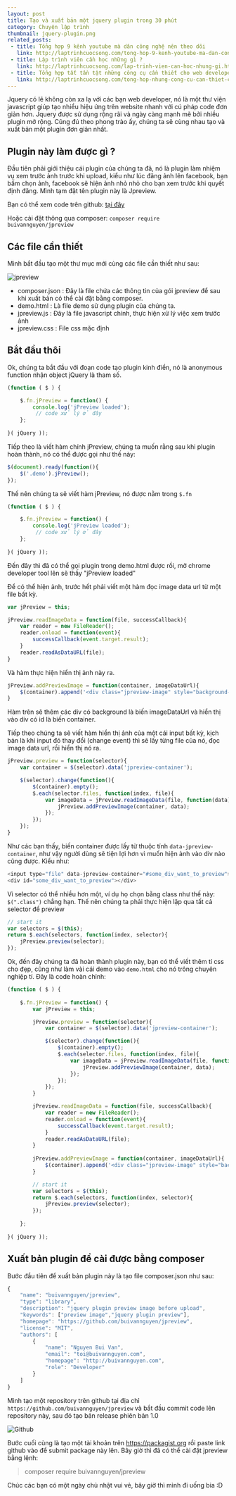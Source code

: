 ```yaml
---
layout: post
title: Tạo và xuất bản một jquery plugin trong 30 phút
category: Chuyện lập trình
thumbnail: jquery-plugin.png
related_posts:
 - title: Tổng hợp 9 kênh youtube mà dân công nghệ nên theo dõi
   link: http://laptrinhcuocsong.com/tong-hop-9-kenh-youtube-ma-dan-cong-nghe-nen-theo-doi.html
 - title: Lập trình viên cần học những gì ?
   link: http://laptrinhcuocsong.com/lap-trinh-vien-can-hoc-nhung-gi.html
 - title: Tổng hợp tất tần tật những công cụ cần thiết cho web developer
   link: http://laptrinhcuocsong.com/tong-hop-nhung-cong-cu-can-thiet-cho-web-developer.html
---
```

Jquery có lẽ không còn xa lạ với các bạn web developer, nó là một thư viện javascript giúp tạo nhiều hiệu ứng trên website nhanh với cú pháp code đơn giản hơn. Jquery được sử dụng rộng rãi và ngày càng mạnh mẽ bởi nhiều plugin mở rộng. Cũng đú theo phong trào ấy, chúng ta sẽ cùng nhau tạo và xuất bản một plugin đơn giản nhất.

## Plugin này làm được gì ?

Đầu tiên phải giới thiệu cái plugin của chúng ta đã, nó là plugin làm nhiệm vụ xem trước ảnh trước khi upload, kiểu như lúc đăng ảnh lên facebook, bạn bấm chọn ảnh, facebook sẽ hiện ảnh nhỏ nhỏ cho bạn xem trước khi quyết định đăng. Mình tạm đặt tên plugin này là Jpreview.

Bạn có thể xem code trên github: [tại đây](https://github.com/buivannguyen/jpreview)

Hoặc cài đặt thông qua composer: `composer require buivannguyen/jpreview`

## Các file cần thiết

Mình bắt đầu tạo một thư mục mới cùng các file cần thiết như sau:

![jpreview](images/jpreview-files.png)

- composer.json : Đây là file chứa các thông tin của gói jpreview để sau khi xuất bản có thể cài đặt bằng composer.
- demo.html : Là file demo sử dụng plugin của chúng ta.
- jpreview.js : Đây là file javascript chính, thực hiện xử lý việc xem trước ảnh
- jpreview.css : File css mặc định

## Bắt đầu thôi

Ok, chúng ta bắt đầu với đoạn code tạo plugin kinh điển, nó là anonymous function nhận object jQuery là tham số.

```javascript
(function ( $ ) {

    $.fn.jPreview = function() {
        console.log('jPreview loaded');
         // code xử lý ở đây
    };
    
}( jQuery ));
```

Tiếp theo là viết hàm chính jPreview, chúng ta muốn rằng sau khi plugin hoàn thành, nó có thể được gọi như thế này:

```javascript
$(document).ready(function(){
	$('.demo').jPreview();
});
```

Thế nên chúng ta sẽ viết hàm jPreview, nó được nằm trong `$.fn`

```javascript
(function ( $ ) {

    $.fn.jPreview = function() {
        console.log('jPreview loaded');
         // code xử lý ở đây
    };
    
}( jQuery ));
```

Đến đây thì đã có thể gọi plugin trong demo.html được rồi, mở chrome developer tool lên sẽ thấy "jPreview loaded"

Để có thể hiện ảnh, trước hết phải viết một hàm đọc image data url từ một file bất kỳ.

```javascript
var jPreview = this;

jPreview.readImageData = function(file, successCallback){
    var reader = new FileReader();
    reader.onload = function(event){
        successCallback(event.target.result);
    }
    reader.readAsDataURL(file);
}
```

Và hàm thực hiện hiển thị ảnh này ra.

```javascript
jPreview.addPreviewImage = function(container, imageDataUrl){
    $(container).append('<div class="jpreview-image" style="background-image: url('+ imageDataUrl +')"></div>');
}
```

Hàm trên sẽ thêm các div có background là biến imageDataUrl và hiển thị vào div có id là biến container.

Tiếp theo chúng ta sẽ viết hàm hiển thị ảnh của một cái input bất kỳ, kịch bản là khi input đó thay đổi (change event) thì sẽ lấy từng file của nó, đọc image data url, rồi hiển thị nó ra.

```javascript
jPreview.preview = function(selector){
    var container = $(selector).data('jpreview-container');

    $(selector).change(function(){
        $(container).empty();
        $.each(selector.files, function(index, file){
            var imageData = jPreview.readImageData(file, function(data){
                jPreview.addPreviewImage(container, data);
            });
        });
    });
}
```

Như các bạn thấy, biến container được lấy từ thuộc tính `data-jpreview-container`, như vậy người dùng sẽ tiện lợi hơn vì muốn hiện ảnh vào div nào cũng được. Kiểu như:

```javascript
<input type="file" data-jpreview-container="#some_div_want_to_preview">
<div id="some_div_want_to_preview"></div>
```

Vì selector có thể nhiều hơn một, ví dụ họ chọn bằng class như thế này: `$(".class")` chẳng hạn. Thế nên chúng ta phải thực hiện lặp qua tất cả selector để preview

```javascript
// start it
var selectors = $(this);
return $.each(selectors, function(index, selector){
    jPreview.preview(selector);
});
```

Ok, đến đây chúng ta đã hoàn thành plugin này, bạn có thể viết thêm tí css cho đẹp, cũng như làm vài cái demo vào `demo.html` cho nó trông chuyên nghiệp tí. Đây là code hoàn chỉnh:

```javascript
(function ( $ ) {
 
    $.fn.jPreview = function() {
        var jPreview = this;

        jPreview.preview = function(selector){
            var container = $(selector).data('jpreview-container');

            $(selector).change(function(){
                $(container).empty();
                $.each(selector.files, function(index, file){
                    var imageData = jPreview.readImageData(file, function(data){
                        jPreview.addPreviewImage(container, data);
                    });
                });
            });
        }

        jPreview.readImageData = function(file, successCallback){
            var reader = new FileReader();
            reader.onload = function(event){
                successCallback(event.target.result);
            }
            reader.readAsDataURL(file);
        }
        
        jPreview.addPreviewImage = function(container, imageDataUrl){
            $(container).append('<div class="jpreview-image" style="background-image: url('+ imageDataUrl +')"></div>');
        }

        // start it
        var selectors = $(this);
        return $.each(selectors, function(index, selector){
            jPreview.preview(selector);
        });
 
    };
 
}( jQuery ));
```

## Xuất bản plugin để cài được bằng composer

Bước đầu tiên để xuất bản plugin này là tạo file composer.json như sau:

```javascript
{
    "name": "buivannguyen/jpreview",
    "type": "library",
    "description": "jquery plugin preview image before upload",
    "keywords": ["preview image","jquery plugin preview"],
    "homepage": "https://github.com/buivannguyen/jpreview",
    "license": "MIT",
    "authors": [
        {
            "name": "Nguyen Bui Van",
            "email": "toi@buivannguyen.com",
            "homepage": "http://buivannguyen.com",
            "role": "Developer"
        }
    ]
}
```

Mình tạo một repository trên github tại địa chỉ `https://github.com/buivannguyen/jpreview` và bắt đầu commit code lên repository này, sau đó tạo bản release phiên bản 1.0

![Github](images/jpreview-github.png)

Bước cuối cùng là tạo một tài khoản trên https://packagist.org rồi paste link github vào để submit package này lên. Bây giờ thì đã có thể cài đặt jpreview bằng lệnh:

> composer require buivannguyen/jpreview

Chúc các bạn có một ngày chủ nhật vui vẻ, bây giờ thì mình đi uống bia :D
